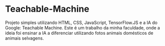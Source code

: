 # Teachable-Machine
Projeto simples utilizando HTML, CSS, JavaScript, TensorFlow.JS e a IA do Google: Teachable Machine. Este é um trabalho da minha faculdade, onde a ideia foi ensinar a IA a diferenciar utilizando fotos animais domésticos de animais selvagens.
